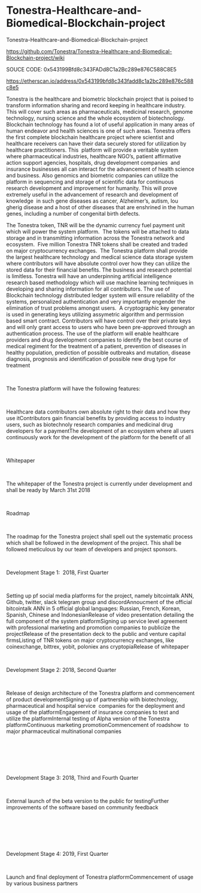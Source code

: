 # Tonestra-Healthcare-and-Biomedical-Blockchain-project
Tonestra-Healthcare-and-Biomedical-Blockchain-project

https://github.com/Tonestra/Tonestra-Healthcare-and-Biomedical-Blockchain-project/wiki


SOUCE CODE: 0x543199Bfd8c343FADd8C1a2Bc289e876C588C8E5

https://etherscan.io/address/0x543199bfd8c343fadd8c1a2bc289e876c588c8e5


Tonestra is the healthcare
and biometric blockchain project that is poised to transform information
sharing and record keeping in healthcare industry. This will cover such areas
as pharmaceuticals, medicinal research, genome technology, nursing science and
the whole ecosystem of biotechnology. Blockchain technology has found a lot of
useful application in many areas of human endeavor and health sciences is one
of such areas. Tonestra offers the first complete blockchain healthcare project
where scientist and healthcare receivers can have their data securely stored for
utilization by healthcare practitioners. This  platform will provide a veritable system where
pharmaceutical industries, healthcare NGO’s, patient affirmative action support
agencies, hospitals, drug development companies  and insurance businesses all can interact for
the advancement of health science and business. Also genomics and biometric
companies can utilize the platform in sequencing and storage of scientific data
for continuous research development and improvement for humanity. This will
prove extremely useful in the advancement of research and development of
knowledge  in such gene diseases as cancer,
Alzheimer’s, autism, lou gherig disease and a host of other diseases that are enshrined
in the human genes, including a number of congenital birth defects.

The Tonestra token,
TNR will be the dynamic currency fuel payment unit which will power the system
platform.  The tokens will be attached to
data storage and in transmitting information across the Tonestra network and
ecosystem.  Five million Tonestra TNR
tokens shall be created and traded on major cryptocurrency exchanges.  The Tonestra platform shall provide the
largest healthcare technology and medical science data storage system where
contributors will have absolute control over how they can utilize the stored data
for their financial benefits. The business and research potential is limitless.
Tonestra will have an underpinning artificial intelligence research based
methodology which will use machine learning techniques in developing and
sharing information for all contributors. The use of Blockchain technology distributed
ledger system will ensure reliability of the systems, personalized
authentication and very importantly engender the elimination of trust problems amongst
users.  A cryptographic key generator is
used in generating keys utilizing assymetric algorithm and permission based
smart contract. Contributors will have control over their private keys and will
only grant access to users who have been pre-approved through an authentication
process. The use of the platform will enable healthcare providers and drug
development companies to identify the best course of medical regiment for the
treatment of a patient, prevention of diseases in healthy population,
prediction of possible outbreaks and mutation, disease diagnosis, prognosis and
identification of possible new drug type for treatment 

 

The Tonestra
platform will have the following features:

 

Healthcare data contributors own absolute right to their data and how
they use itContributors gain financial benefits by providing access to industry
users, such as biotechnoly research companies and medicinal drug developers for
a paymentThe development of an ecosystem where all users continuously work for
the development of the platform for the benefit of all





 

Whitepaper

 

The whitepaper of
the Tonestra project is currently under development and shall be ready by March
31st 2018

 

Roadmap

 

The roadmap for the
Tonestra project shall spell out the systematic process which shall be followed
in the development of the project. This shall be followed meticulous by our
team of developers and project sponsors.

 

Development Stage
1:  2018, First Quarter

 

Setting up pf social media platforms for the project, namely
bitcointalk ANN, Github, twitter, slack telegram group and discordAnnoucment of the official bitcointalk ANN in 5 official global
languages: Russian, French, Korean, Spanish, Chinese and IndonesianRelease of video presentation detailing the full component of the system
platformSigning up service level agreement with professional marketing and
promotion companies to publicize the projectRelease of the presentation deck to the public and venture capital
firmsListing of TNR tokens on major cryptocurrency exchanges, like
coinexchange, bittrex, yobit, poloniex ans cryptopiaRelease of whitepaper













 

Development Stage 2:
2018, Second Quarter

 

Release of design architecture of the Tonestra platform and
commencement of product developmentSigning up of partnership with biotechnology, pharmaceutical and
hospital service  companies for the
deployment and usage of the platformEngagement of insurance companies to test and utilize the platformInternal testing of Alpha version of the Tonestra platformContinuous marketing promotionCommencement of roadshow  to
major pharmaceutical multinational companies











 

 

 

Development Stage 3:
2018, Third and Fourth Quarter

 

External launch of the beta version to the public for testingFurther improvements of the software based on community feedback



 

 

 

Development Stage 4:
2019, First Quarter

 

Launch and final deployment of Tonestra platformCommencement of usage by various business partners



 







 

